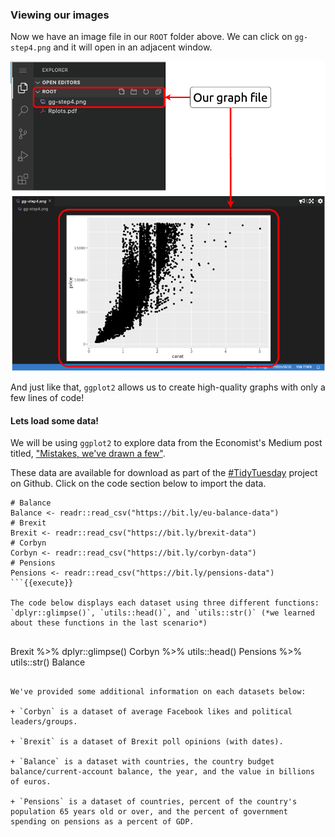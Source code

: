 ### Viewing our images

Now we have an image file in our `ROOT` folder above. We can click on `gg-step4.png` and it will open in an adjacent window.

![](https://github.com/mjfrigaard/katacoda-scenarios/blob/master/figs/vscode-png.png?raw=true)

And just like that, `ggplot2` allows us to create high-quality graphs with only a few lines of code!

#### Lets load some data! 

We will be using `ggplot2` to explore data from the Economist's Medium post titled, ["Mistakes, we've drawn a few"](https://medium.economist.com/mistakes-weve-drawn-a-few-8cdd8a42d368). 

These data are available for download as part of the [#TidyTuesday](https://github.com/rfordatascience/tidytuesday) project on Github. Click on the code section below to import the data. 

```
# Balance 
Balance <- readr::read_csv("https://bit.ly/eu-balance-data")
# Brexit 
Brexit <- readr::read_csv("https://bit.ly/brexit-data")
# Corbyn 
Corbyn <- readr::read_csv("https://bit.ly/corbyn-data")
# Pensions 
Pensions <- readr::read_csv("https://bit.ly/pensions-data")
```{{execute}}

The code below displays each dataset using three different functions: `dplyr::glimpse()`, `utils::head()`, and `utils::str()` (*we learned about these functions in the last scenario*)
 
```
Brexit %>% dplyr::glimpse()
Corbyn %>% utils::head()
Pensions %>% utils::str()
Balance
```{{execute}}

We've provided some additional information on each datasets below:

+ `Corbyn` is a dataset of average Facebook likes and political leaders/groups.

+ `Brexit` is a dataset of Brexit poll opinions (with dates).  

+ `Balance` is a dataset with countries, the country budget balance/current-account balance, the year, and the value in billions of euros. 

+ `Pensions` is a dataset of countries, percent of the country's population 65 years old or over, and the percent of government spending on pensions as a percent of GDP.
